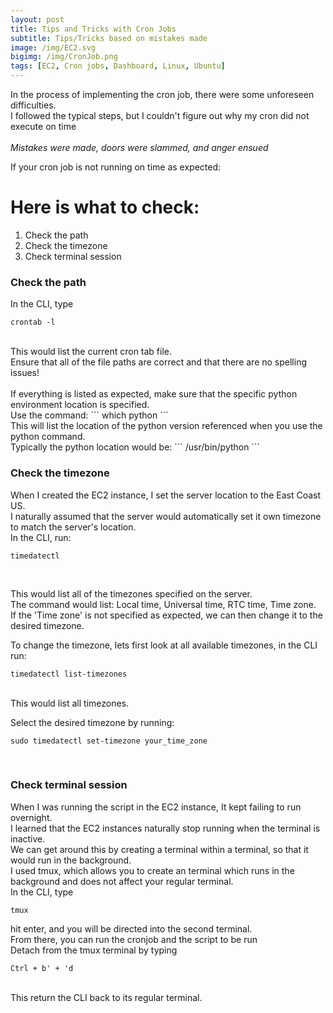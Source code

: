 ```yaml
---
layout: post
title: Tips and Tricks with Cron Jobs
subtitle: Tips/Tricks based on mistakes made
image: /img/EC2.svg
bigimg: /img/CronJob.png
tags: [EC2, Cron jobs, Dashboard, Linux, Ubuntu]
---
```


In the process of implementing the cron job, there were some unforeseen difficulties. <br>
I followed the typical steps, but I couldn't figure out why my cron did not execute on time <br>
<br>
*Mistakes were made, doors were slammed, and anger ensued* <br>

If your cron job is not running on time as expected:
# Here is what to check:
1. Check the path
2. Check the timezone
3. Check terminal session

### Check the path <br>
In the CLI, type 
```
crontab -l
``` 
<br>
This would list the current cron tab file. <br>
Ensure that all of the file paths are correct and that there are no spelling issues! <br>
<br>
If everything is listed as expected, make sure that the specific python environment location is specified. <br>
Use the command: 
```
which python
```
<br>
This will list the location of the python version referenced when you use the python command. <br>
Typically the python location would be: 
```
/usr/bin/python
```

### Check the timezone <br>
When I created the EC2 instance, I set the server location to the East Coast US. <br>
I naturally assumed that the server would automatically set it own timezone to match the server's location. <br>
In the CLI, run:
```
timedatectl
```
<br>

This would list all of the timezones specified on the server. <br>
The command would list: Local time, Universal time, RTC time, Time zone. <br>
If the 'Time zone' is not specified as expected, we can then change it to the desired timezone. <br>

To change the timezone, lets first look at all available timezones, in the CLI run:
```
timedatectl list-timezones
````
<br>
This would list all timezones. <br>

Select the desired timezone by running:
```
sudo timedatectl set-timezone your_time_zone
``` 
<br>

### Check terminal session <br>
When I was running the script in the EC2 instance, It kept failing to run overnight. <br>
I learned that the EC2 instances naturally stop running when the terminal is inactive. <br>
We can get around this by creating a terminal within a terminal, so that it would run in the background. <br>
I used tmux, which allows you to create an terminal which runs in the background and does not affect your regular terminal. <br>
In the CLI, type 
```
tmux
````
hit enter, and you will be directed into the second terminal. <br>
From there, you can run the cronjob and the script to be run <br>
Detach from the tmux terminal by typing 
```
Ctrl + b' + 'd
```
<br>
This return the CLI back to its regular terminal.

